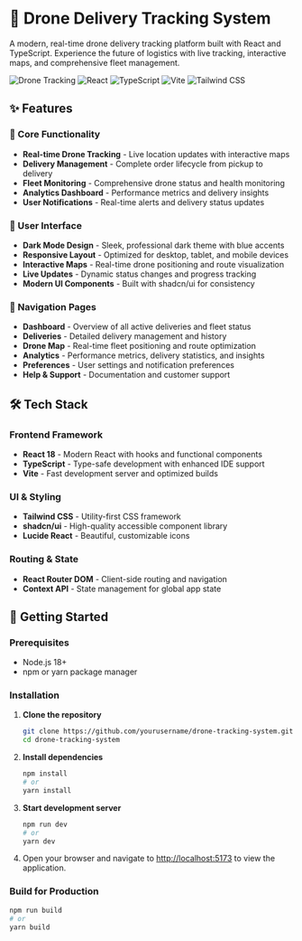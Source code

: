 # 🚁 Drone Delivery Tracking System

A modern, real-time drone delivery tracking platform built with React and TypeScript. Experience the future of logistics with live tracking, interactive maps, and comprehensive fleet management.

![Drone Tracking](https://img.shields.io/badge/Drone-Tracking-000000?style=for-the-badge&logo=drone&logoColor=00D4FF)
![React](https://img.shields.io/badge/React-000000?style=for-the-badge&logo=react&logoColor=61DAFB)
![TypeScript](https://img.shields.io/badge/TypeScript-000000?style=for-the-badge&logo=typescript&logoColor=3178C6)
![Vite](https://img.shields.io/badge/Vite-000000?style=for-the-badge&logo=vite&logoColor=646CFF)
![Tailwind CSS](https://img.shields.io/badge/Tailwind_CSS-000000?style=for-the-badge&logo=tailwind-css&logoColor=06B6D4)

## ✨ Features

### 🎯 Core Functionality
- **Real-time Drone Tracking** - Live location updates with interactive maps
- **Delivery Management** - Complete order lifecycle from pickup to delivery
- **Fleet Monitoring** - Comprehensive drone status and health monitoring
- **Analytics Dashboard** - Performance metrics and delivery insights
- **User Notifications** - Real-time alerts and delivery status updates

### 🎨 User Interface
- **Dark Mode Design** - Sleek, professional dark theme with blue accents
- **Responsive Layout** - Optimized for desktop, tablet, and mobile devices
- **Interactive Maps** - Real-time drone positioning and route visualization
- **Live Updates** - Dynamic status changes and progress tracking
- **Modern UI Components** - Built with shadcn/ui for consistency

### 📱 Navigation Pages
- **Dashboard** - Overview of all active deliveries and fleet status
- **Deliveries** - Detailed delivery management and history
- **Drone Map** - Real-time fleet positioning and route optimization
- **Analytics** - Performance metrics, delivery statistics, and insights
- **Preferences** - User settings and notification preferences
- **Help & Support** - Documentation and customer support

## 🛠️ Tech Stack

### Frontend Framework
- **React 18** - Modern React with hooks and functional components
- **TypeScript** - Type-safe development with enhanced IDE support
- **Vite** - Fast development server and optimized builds

### UI & Styling
- **Tailwind CSS** - Utility-first CSS framework
- **shadcn/ui** - High-quality accessible component library
- **Lucide React** - Beautiful, customizable icons

### Routing & State
- **React Router DOM** - Client-side routing and navigation
- **Context API** - State management for global app state

## 🚀 Getting Started

### Prerequisites
- Node.js 18+ 
- npm or yarn package manager

### Installation

1. **Clone the repository**
    ```bash
    git clone https://github.com/yourusername/drone-tracking-system.git
    cd drone-tracking-system
    ```

2. **Install dependencies**
    ```bash
    npm install
    # or
    yarn install
    ```

3. **Start development server**
    ```bash
    npm run dev
    # or
    yarn dev
    ```

4. Open your browser and navigate to [http://localhost:5173](http://localhost:5173) to view the application.

### Build for Production
```bash
npm run build
# or
yarn build
```

